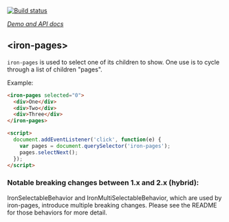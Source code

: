 [![Build status](https://travis-ci.org/Torgen/iron-pages.svg?branch=master)](https://travis-ci.org/Torgen/iron-pages)

_[Demo and API docs](https://elements.polymer-project.org/elements/iron-pages)_


## &lt;iron-pages&gt;

`iron-pages` is used to select one of its children to show. One use is to cycle through a list of
children "pages".

Example:

```html
<iron-pages selected="0">
  <div>One</div>
  <div>Two</div>
  <div>Three</div>
</iron-pages>

<script>
  document.addEventListener('click', function(e) {
    var pages = document.querySelector('iron-pages');
    pages.selectNext();
  });
</script>
```

### Notable breaking changes between 1.x and 2.x (hybrid):

IronSelectableBehavior and IronMultiSelectableBehavior, which are used by
iron-pages, introduce multiple breaking changes. Please see the README for those
behaviors for more detail.
